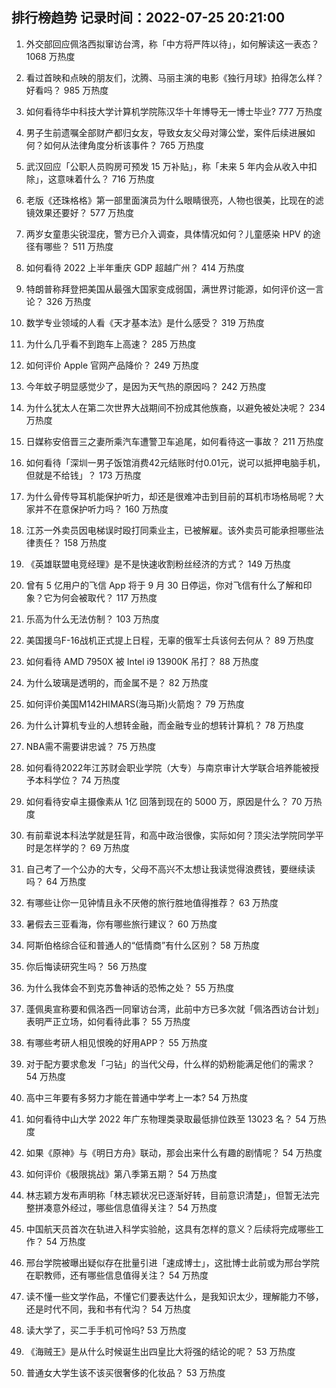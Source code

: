 
## 排行榜趋势 记录时间：2022-07-25 20:21:00
  
  1. 外交部回应佩洛西拟窜访台湾，称「中方将严阵以待」，如何解读这一表态？ 1068 万热度
    
  2. 看过首映和点映的朋友们，沈腾、马丽主演的电影《独行月球》拍得怎么样？好看吗？ 985 万热度
    
  3. 如何看待华中科技大学计算机学院陈汉华十年博导无一博士毕业? 777 万热度
    
  4. 男子生前遗嘱全部财产都归女友，导致女友父母对簿公堂，案件后续进展如何？如何从法律角度分析该事件？ 765 万热度
    
  5. 武汉回应「公职人员购房可预发 15 万补贴」，称「未来 5 年内会从收入中扣除」，这意味着什么？ 716 万热度
    
  6. 老版《还珠格格》第一部里面演员为什么眼睛很亮，人物也很美，比现在的滤镜效果还要好？ 577 万热度
    
  7. 两岁女童患尖锐湿疣，警方已介入调查，具体情况如何？儿童感染 HPV 的途径有哪些？ 511 万热度
    
  8. 如何看待 2022 上半年重庆 GDP 超越广州？ 414 万热度
    
  9. 特朗普称拜登把美国从最强大国家变成弱国，满世界讨能源，如何评价这一言论？ 326 万热度
    
  10. 数学专业领域的人看《天才基本法》是什么感受？ 319 万热度
    
  11. 为什么几乎看不到跑车上高速？ 285 万热度
    
  12. 如何评价 Apple 官网产品降价？ 249 万热度
    
  13. 今年蚊子明显感觉少了，是因为天气热的原因吗？ 242 万热度
    
  14. 为什么犹太人在第二次世界大战期间不扮成其他族裔，以避免被处决呢？ 234 万热度
    
  15. 日媒称安倍晋三之妻所乘汽车遭警卫车追尾，如何看待这一事故？ 211 万热度
    
  16. 如何看待「深圳一男子饭馆消费42元结账时付0.01元，说可以抵押电脑手机，但就是不给钱」？ 173 万热度
    
  17. 为什么骨传导耳机能保护听力，却还是很难冲击到目前的耳机市场格局呢？大家并不在意保护听力吗？ 160 万热度
    
  18. 江苏一外卖员因电梯误时殴打同乘业主，已被解雇。该外卖员可能承担哪些法律责任？ 158 万热度
    
  19. 《英雄联盟电竞经理》是不是快速收割粉丝经济的方式？ 149 万热度
    
  20. 曾有 5 亿用户的飞信 App 将于 9 月 30 日停运，你对飞信有什么了解和印象？它为何会被取代？ 117 万热度
    
  21. 乐高为什么无法仿制？ 103 万热度
    
  22. 美国援乌F-16战机正式提上日程，无辜的俄军士兵该何去何从？ 89 万热度
    
  23. 如何看待 AMD 7950X 被 Intel i9 13900K 吊打？ 88 万热度
    
  24. 为什么玻璃是透明的，而金属不是？ 82 万热度
    
  25. 如何评价美国M142HIMARS(海马斯)火箭炮？ 79 万热度
    
  26. 为什么计算机专业的人想转金融，而金融专业的想转计算机？ 78 万热度
    
  27. NBA需不需要讲忠诚？ 75 万热度
    
  28. 如何看待2022年江苏财会职业学院（大专）与南京审计大学联合培养能被授予本科学位？ 74 万热度
    
  29. 如何看待安卓主摄像素从 1亿 回落到现在的 5000 万，原因是什么？ 70 万热度
    
  30. 有前辈说本科法学就是狂背，和高中政治很像，实际如何？顶尖法学院同学平时是怎样学的？ 69 万热度
    
  31. 自己考了一个公办的大专，父母不高兴不太想让我读觉得浪费钱，要继续读吗？ 64 万热度
    
  32. 有哪些让你一见钟情且永不厌倦的旅行胜地值得推荐？ 63 万热度
    
  33. 暑假去三亚看海，你有哪些旅行建议？ 60 万热度
    
  34. 阿斯伯格综合征和普通人的“低情商”有什么区别？ 58 万热度
    
  35. 你后悔读研究生吗？ 56 万热度
    
  36. 为什么我体会不到克苏鲁神话的恐怖之处？ 55 万热度
    
  37. 蓬佩奥宣称要和佩洛西一同窜访台湾，此前中方已多次就「佩洛西访台计划」表明严正立场，如何看待此事？ 55 万热度
    
  38. 有哪些考研人相见恨晚的好用APP？ 55 万热度
    
  39. 对于配方要求愈发「刁钻」的当代父母，什么样的奶粉能满足他们的需求？ 54 万热度
    
  40. 高中三年要有多努力才能在普通中学考上一本? 54 万热度
    
  41. 如何看待中山大学 2022 年广东物理类录取最低排位跌至 13023 名？ 54 万热度
    
  42. 如果《原神》与《明日方舟》联动，那会出来什么有趣的剧情呢？ 54 万热度
    
  43. 如何评价《极限挑战》第八季第五期？ 54 万热度
    
  44. 林志颖方发布声明称「林志颖状况已逐渐好转，目前意识清楚」，但暂无法完整拼凑意外经过，哪些信息值得关注？ 54 万热度
    
  45. 中国航天员首次在轨进入科学实验舱，这具有怎样的意义？后续将完成哪些工作？ 54 万热度
    
  46. 邢台学院被曝出疑似存在批量引进「速成博士」，这批博士此前或为邢台学院在职教师，还有哪些信息值得关注？ 54 万热度
    
  47. 读不懂一些文学作品，不懂它们要表达什么，是我知识太少，理解能力不够，还是时代不同，我和书有代沟？ 54 万热度
    
  48. 读大学了，买二手手机可怜吗? 53 万热度
    
  49. 《海贼王》是从什么时候诞生出四皇比大将强的结论的呢？ 53 万热度
    
  50. 普通女大学生该不该买很奢侈的化妆品？ 53 万热度
    